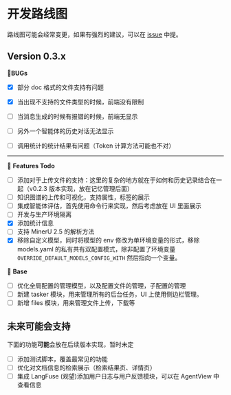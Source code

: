 # 开发路线图

路线图可能会经常变更，如果有强烈的建议，可以在 [issue](https://github.com/xerrors/Yuxi-Know/issues) 中提。

## Version 0.3.x


🐛**BUGs**
- [x] 部分 doc 格式的文件支持有问题
- [x] 当出现不支持的文件类型的时候，前端没有限制
- [ ] 当消息生成的时候有报错的时候，前端无显示
- [ ] 另外一个智能体的历史对话无法显示
- [ ] 调用统计的统计结果有问题（Token 计算方法可能也不对）


---

💭 **Features Todo**
- [ ] 添加对于上传文件的支持：这里的复杂的地方就在于如何和历史记录结合在一起（v0.2.3 版本实现，放在记忆管理后面）
- [ ] 知识图谱的上传和可视化，支持属性，标签的展示
- [ ] 集成智能体评估，首先使用命令行来实现，然后考虑放在 UI 里面展示
- [ ] 开发与生产环境隔离
- [x] 添加统计信息
- [ ] 支持 MinerU 2.5 的解析方法
- [x] 移除自定义模型，同时将模型的 env 修改为单环境变量的形式，移除 models.yaml 的私有共有双配置模式，除非配置了环境变量 `OVERRIDE_DEFAULT_MODELS_CONFIG_WITH` 然后指向一个变量。

📝 **Base**

- [ ] 优化全局配置的管理模型，以及配置文件的管理，子配置的管理
- [ ] 新建 tasker 模块，用来管理所有的后台任务，UI 上使用侧边栏管理。
- [ ] 新增 files 模块，用来管理文件上传，下载等

## 未来可能会支持

下面的功能**可能**会放在后续版本实现，暂时未定

- [ ] 添加测试脚本，覆盖最常见的功能
- [ ] 优化对文档信息的检索展示（检索结果页、详情页）
- [ ] 集成 LangFuse (观望)添加用户日志与用户反馈模块，可以在 AgentView 中查看信息